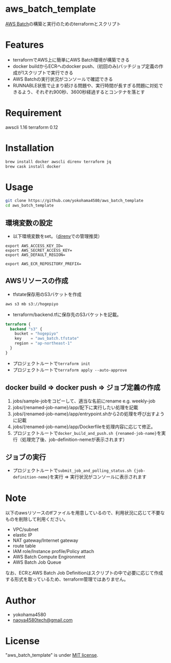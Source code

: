 # aws_batch_template
 
[AWS Batch](https://aws.amazon.com/jp/batch/)の構築と実行のためのterraformとスクリプト
 
# Features
 
- terraformでAWS上に簡単にAWS Batch環境が構築できる
- docker buildからECRへのdocker push、(初回のみ)バッチジョブ定義の作成が1スクリプトで実行できる
- AWS Batchの実行状況がコンソールで確認できる
- RUNNABLE状態で止まり続ける問題や、実行時間が長すぎる問題に対処できるよう、それぞれ900秒、3600秒経過するとコンテナを落とす
 
# Requirement
awscli 1.16
terraform 0.12


# Installation
```bash
brew install docker awscli direnv terraform jq
brew cask install docker
```
 
# Usage
```bash
git clone https://github.com/yokohama4580/aws_batch_template
cd aws_batch_template
```

## 環境変数の設定
- 以下環境変数をset。（[direnv](https://github.com/direnv/direnv)での管理推奨）

```.envrc
export AWS_ACCESS_KEY_ID=
export AWS_SECRET_ACCESS_KEY=
export AWS_DEFAULT_REGION=

export AWS_ECR_REPOSITORY_PREFIX=
```

## AWSリソースの作成
- tfstate保存用のS3バケットを作成
```bash
aws s3 mb s3://hogepiyo
```
- terraform/backend.tfに保存先のS3バケットを記載。

```backend.tf
terraform {
  backend "s3" {
    bucket = "hogepiyo"
    key    = "aws_batch.tfstate"
    region = "ap-northeast-1"
  }
}
```
- プロジェクトルートで`terraform init`
- プロジェクトルートで`terraform apply --auto-approve`

## docker build => docker push => ジョブ定義の作成
1. jobs/sample-jobをコピーして、適当な名前にrename e.g. weekly-job
2. jobs/{renamed-job-name}/app/配下に実行したい処理を記載
3. jobs/{renamed-job-name}/app/entrypoint.shから2の処理を呼び出すように記載
4. jobs/{renamed-job-name}/app/Dockerfileを処理内容に応じて修正。
5. プロジェクトルートで`docker_build_and_push.sh {renamed-job-name}`を実行（処理完了後、job-definition-nemeが表示されます）

## ジョブの実行
- プロジェクトルートで`submit_job_and_polling_status.sh {job-definition-neme}`を実行 => 実行状況がコンソールに表示されます
 
# Note
 
以下のawsリソースのtfファイルを用意しているので、利用状況に応じて不要なものを削除して利用ください。
- VPC/subnet
- elastic IP
- NAT gateway/Internet gateway
- route table
- IAM role/Instance profile/Policy attach
- AWS Batch Compute Engironment
- AWS Batch Job Queue

なお、ECRとAWS Batch Job Definitionはスクリプトの中で必要に応じて作成する形式を取っているため、terraform管理ではありません。
 
# Author
  
* yokohama4580
* naoya4580tech@gmail.com
 
# License
 
"aws_batch_template" is under [MIT license](https://en.wikipedia.org/wiki/MIT_License).
